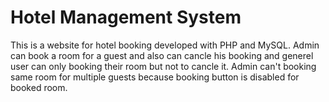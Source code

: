 # Hotel Management System

This is a website for hotel booking developed with PHP and MySQL. Admin can book a room for a guest and also can cancle his booking and generel user can only booking their room but not to cancle it. Admin can't booking same room for multiple guests because booking button is disabled for booked room.


